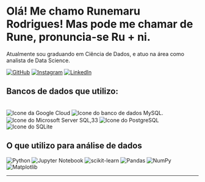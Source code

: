 # Olá! Me chamo Runemaru Rodrigues! Mas pode me chamar de Rune, pronuncia-se Ru + ni.
<p>Atualmente sou graduando em Ciência de Dados, e atuo na área como analista de Data Science.</p>

[![GitHub](https://img.shields.io/badge/GitHub-100000?style=for-the-badge&logo=github&logoColor=white)](https://github.com/Runemaru/Runemaru)
[![Instagram](https://img.shields.io/badge/Instagram-E4405F?style=for-the-badge&logo=instagram&logoColor=white)](https://www.instagram.com/runefortress/)
[![LinkedIn](https://img.shields.io/badge/LinkedIn-0077B5?style=for-the-badge&logo=linkedin&logoColor=white)](https://www.linkedin.com/in/runemaru-dev/)

## Bancos de dados que utilizo:
<div style ="display: inline_block"><br/>
<img align="center" alt="Icone da Google Cloud" src="https://img.shields.io/badge/Google_Cloud-4285F4?style=for-the-badge&logo=google-cloud&logoColor=white" />
<img align="center" alt="Icone do banco de dados MySQL." src="https://img.shields.io/badge/MySQL-00000F?style=for-the-badge&logo=mysql&logoColor=white" />
<img align="center" alt="Icone do Microsoft Server SQL,33" src="https://img.shields.io/badge/Microsoft%20SQL%20Server-CC2927?style=for-the-badge&logo=microsoft%20sql%20server&logoColor=white" />
<img align="center" alt="Icone do PostgreSQL" src="https://img.shields.io/badge/PostgreSQL-316192?style=for-the-badge&logo=postgresql&logoColor=white" />
<img align="center" alt="Icone do SQLite" src="https://img.shields.io/badge/SQLite-07405E?style=for-the-badge&logo=sqlite&logoColor=white" /> 

## O que utilizo para análise de dados
![Python](https://img.shields.io/badge/python-3670A0?style=for-the-badge&logo=python&logoColor=ffdd54)
![Jupyter Notebook](https://img.shields.io/badge/jupyter-%23FA0F00.svg?style=for-the-badge&logo=jupyter&logoColor=white)
![scikit-learn](https://img.shields.io/badge/scikit--learn-%23F7931E.svg?style=for-the-badge&logo=scikit-learn&logoColor=white)
![Pandas](https://img.shields.io/badge/pandas-%23150458.svg?style=for-the-badge&logo=pandas&logoColor=white)
![NumPy](https://img.shields.io/badge/numpy-%634444.svg?style=for-the-badge&logo=numpy&logoColor=white)
![Matplotlib](https://img.shields.io/badge/Matplotlib-%23013243.svg?style=for-the-badge&logo=Matplotlib&logoColor=black)

<hr>

